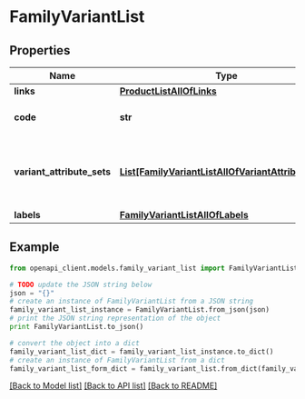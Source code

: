 # FamilyVariantList


## Properties
Name | Type | Description | Notes
------------ | ------------- | ------------- | -------------
**links** | [**ProductListAllOfLinks**](ProductListAllOfLinks.md) |  | [optional] 
**code** | **str** | Family variant code | 
**variant_attribute_sets** | [**List[FamilyVariantListAllOfVariantAttributeSets]**](FamilyVariantListAllOfVariantAttributeSets.md) | Attributes distribution according to the enrichment level | 
**labels** | [**FamilyVariantListAllOfLabels**](FamilyVariantListAllOfLabels.md) |  | [optional] 

## Example

```python
from openapi_client.models.family_variant_list import FamilyVariantList

# TODO update the JSON string below
json = "{}"
# create an instance of FamilyVariantList from a JSON string
family_variant_list_instance = FamilyVariantList.from_json(json)
# print the JSON string representation of the object
print FamilyVariantList.to_json()

# convert the object into a dict
family_variant_list_dict = family_variant_list_instance.to_dict()
# create an instance of FamilyVariantList from a dict
family_variant_list_form_dict = family_variant_list.from_dict(family_variant_list_dict)
```
[[Back to Model list]](../README.md#documentation-for-models) [[Back to API list]](../README.md#documentation-for-api-endpoints) [[Back to README]](../README.md)



